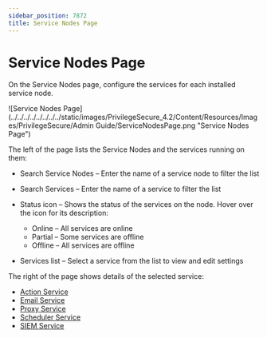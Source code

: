 ```yaml
---
sidebar_position: 7872
title: Service Nodes Page
---
```


# Service Nodes Page

On the Service Nodes page, configure the services for each installed service node.

![Service Nodes Page](../../../../../../../../static/images/PrivilegeSecure_4.2/Content/Resources/Images/PrivilegeSecure/Admin Guide/ServiceNodesPage.png "Service Nodes Page")

The left of the page lists the Service Nodes and the services running on them:

* Search Service Nodes – Enter the name of a service node to filter the list
* Search Services – Enter the name of a service to filter the list
* Status icon – Shows the status of the services on the node. Hover over the icon for its description:

  * Online – All services are online
  * Partial – Some services are offline
  * Offline – All services are offline
* Services list – Select a service from the list to view and edit settings

The right of the page shows details of the selected service:

* [Action Service](../ServiceType/Action#_Action_Service "Jump to Action Service section")
* [Email Service](../ServiceType/Email#_Email_Service "Jump to the Email Service section")
* [Proxy Service](../ServiceType/Proxy#_Proxy_Service "Jump to the Proxy Service section")
* [Scheduler Service](../ServiceType/Scheduler#Schedule "Jump to the Scheduler Service section")
* [SIEM Service](../ServiceType/SIEM "Jump to SIEM Service section")